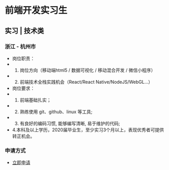 
# 前端开发实习生
## 实习  |  技术类
### 浙江 - 杭州市

- 岗位职责：
- 1. 岗位方向（移动端html5 / 数据可视化 / 移动混合开发 / 微信小程序）
- 2. 前端技术全栈实践机会（React/React Native/NodeJS/WebGL...）
- 岗位要求：
- 1. 前端基础扎实；
- 2. 熟练使用 git、github、linux 等工具;
- 3. 有良好的编码习惯, 能够编写清晰, 易于维护的代码;
- 4.本科及以上学历，2020届毕业生，至少实习3个月以上，表现优秀者可提供转正机会。
### 申请方式
- <a href="mailto:hr@tuya.com?subject=求职简历-前端开发实习生-来自GitHub">立即申请</a>
